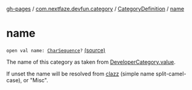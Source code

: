 [gh-pages](../../index.md) / [com.nextfaze.devfun.category](../index.md) / [CategoryDefinition](index.md) / [name](./name.md)

# name

`open val name: `[`CharSequence`](https://kotlinlang.org/api/latest/jvm/stdlib/kotlin/-char-sequence/index.html)`?` [(source)](https://github.com/NextFaze/dev-fun/tree/master/devfun-annotations/src/main/java/com/nextfaze/devfun/category/CategoryDefinition.kt#L21)

The name of this category as taken from [DeveloperCategory.value](../-developer-category/value.md).

If unset the name will be resolved from [clazz](clazz.md) (simple name split-camel-case), or "Misc".

